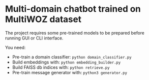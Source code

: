 # Multi-domain chatbot trained on MultiWOZ dataset

The project requires some pre-trained models to be prepared before running GUI or CLI interface.

You need:

- Pre-train a domain classifier: `python domain_classifier.py`
- Build embeddings with: `python embedding_builder.py`
- Build FAISS db indices with: `python retrieve.py`
- Pre-train message generator with: `python3 generator.py`